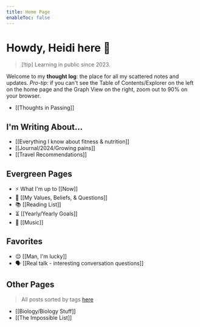 ```yaml
---
title: Home Page
enableToc: false
---
```

# Howdy, Heidi here 🤠
> [!tip] Learning in public since 2023.

Welcome to my **thought log**: the place for all my scattered notes and updates. *Pro-tip*: if you can't see the Table of Contents/Explorer on the left on the home page and the Graph View on the right, zoom out to 90% on your browser.

- [[Thoughts in Passing]]
## I'm Writing About...
- [[Everything I know about fitness & nutrition]]
- [[Journal/2024/Growing pains]]
- [[Travel Recommendations]]
## Evergreen Pages
- ⚡️ What I'm up to [[Now]]
- 🎯 [[My Values, Beliefs, & Questions]]
- 📚 [[Reading List]]
- ⏳ [[Yearly/Yearly Goals]]
- 🎸 [[Music]]
## Favorites
- 😌 [[Man, I'm lucky]]
- 🗣️ [[Real talk - interesting conversation questions]]
## Other Pages
> All posts sorted by tags [here](https://heidihuang.com/tags/)
- [[Biology/Biology Stuff]]
- [[The Impossible List]]

